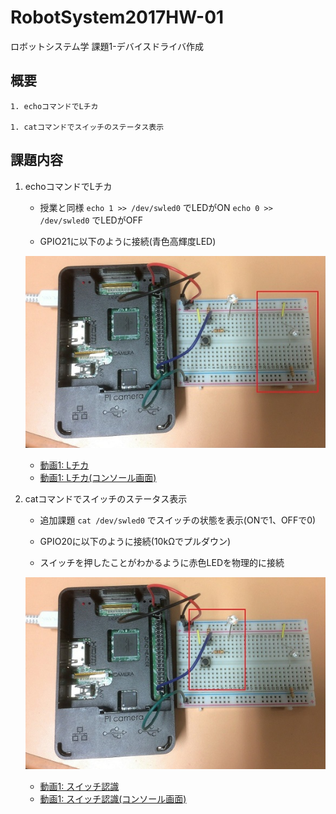 # RobotSystem2017HW-01
ロボットシステム学 課題1-デバイスドライバ作成
## 概要
    1. echoコマンドでLチカ

    1. catコマンドでスイッチのステータス表示


## 課題内容
1. echoコマンドでLチカ
    * 授業と同様
        `echo 1 >> /dev/swled0` でLEDがON
        `echo 0 >> /dev/swled0` でLEDがOFF

    * GPIO21に以下のように接続(青色高輝度LED)

    ![Lチカ](./images/fig1.jpg)

    * [動画1: Lチカ](https://www.youtube.com/)
    * [動画1: Lチカ(コンソール画面)](https://www.youtube.com/)


1. catコマンドでスイッチのステータス表示
    * 追加課題
        `cat /dev/swled0` でスイッチの状態を表示(ONで1、OFFで0)

    * GPIO20に以下のように接続(10kΩでプルダウン)
    * スイッチを押したことがわかるように赤色LEDを物理的に接続

    ![スイッチ](./images/fig2.jpg)

    * [動画1: スイッチ認識](https://www.youtube.com/)
    * [動画1: スイッチ認識(コンソール画面)](https://www.youtube.com/)
